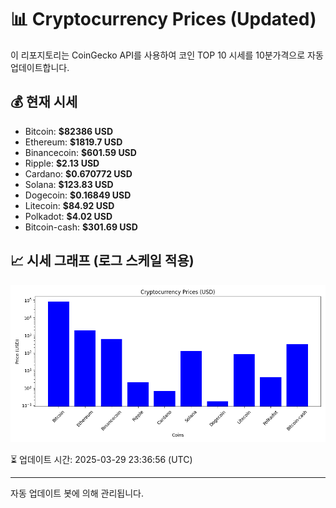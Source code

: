 
# 📊 Cryptocurrency Prices (Updated)

이 리포지토리는 CoinGecko API를 사용하여 코인 TOP 10 시세를 10분가격으로 자동 업데이트합니다.

## 💰 현재 시세
- Bitcoin: **$82386 USD**
- Ethereum: **$1819.7 USD**
- Binancecoin: **$601.59 USD**
- Ripple: **$2.13 USD**
- Cardano: **$0.670772 USD**
- Solana: **$123.83 USD**
- Dogecoin: **$0.16849 USD**
- Litecoin: **$84.92 USD**
- Polkadot: **$4.02 USD**
- Bitcoin-cash: **$301.69 USD**

## 📈 시세 그래프 (로그 스케일 적용)
![Crypto Prices](crypto_prices.png)

⏳ 업데이트 시간: 2025-03-29 23:36:56 (UTC)

---
자동 업데이트 봇에 의해 관리됩니다.
